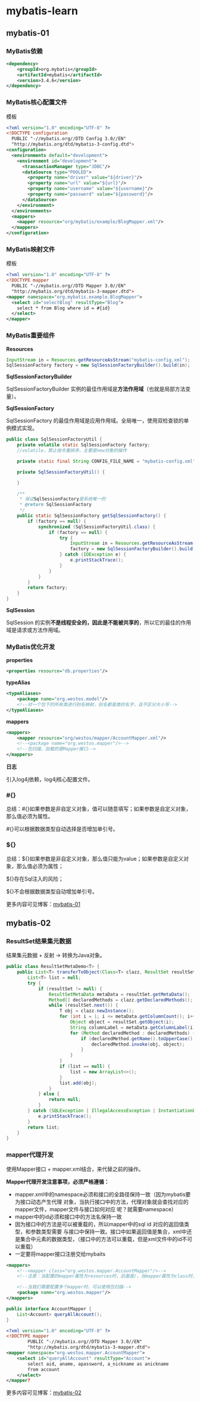 # mybatis-learn

## mybatis-01

### MyBatis依赖

```xml
<dependency>
    <groupId>org.mybatis</groupId>
    <artifactId>mybatis</artifactId>
    <version>3.4.6</version>
</dependency>
```

### MyBatis核心配置文件

模板

```xml
<?xml version="1.0" encoding="UTF-8" ?>
<!DOCTYPE configuration
  PUBLIC "-//mybatis.org//DTD Config 3.0//EN"
  "http://mybatis.org/dtd/mybatis-3-config.dtd">
<configuration>
  <environments default="development">
    <environment id="development">
      <transactionManager type="JDBC"/>
      <dataSource type="POOLED">
        <property name="driver" value="${driver}"/>
        <property name="url" value="${url}"/>
        <property name="username" value="${username}"/>
        <property name="password" value="${password}"/>
      </dataSource>
    </environment>
  </environments>
  <mappers>
    <mapper resource="org/mybatis/example/BlogMapper.xml"/>
  </mappers>
</configuration>
```

### MyBatis映射文件

模板

```xml
<?xml version="1.0" encoding="UTF-8" ?>
<!DOCTYPE mapper
  PUBLIC "-//mybatis.org//DTD Mapper 3.0//EN"
  "http://mybatis.org/dtd/mybatis-3-mapper.dtd">
<mapper namespace="org.mybatis.example.BlogMapper">
  <select id="selectBlog" resultType="Blog">
    select * from Blog where id = #{id}
  </select>
</mapper>
```

### MyBatis重要组件

**Resources**

```java
InputStream in = Resources.getResourceAsStream("mybatis-config.xml");
SqlSessionFactory factory = new SqlSessionFactoryBuilder().build(in);
```

**SqlSessionFactoryBuilder**

SqlSessionFactoryBuilder 实例的最佳作用域是**方法作用域**（也就是局部方法变量）。

**SqlSessionFactory**

SqlSessionFactory 的最佳作用域是应用作用域。全局唯一，使用双检查锁的单例模式实现。

```java
public class SqlSessionFactoryUtil {
    private volatile static SqlSessionFactory factory;
    //volatile，禁止指令重排序，主要是new对象的操作

    private static final String CONFIG_FILE_NAME = "mybatis-config.xml";

    private SqlSessionFactoryUtil() {

    }

    /**
     * 保证SqlSessionFactory是系统唯一的
     * @return SqlSessionFactory
     */
    public static SqlSessionFactory getSqlSessionFactory() {
        if (factory == null) {
            synchronized (SqlSessionFactoryUtil.class) {
                if (factory == null) {
                    try {
                        InputStream in = Resources.getResourceAsStream(CONFIG_FILE_NAME);
                        factory = new SqlSessionFactoryBuilder().build(in);
                    } catch (IOException e) {
                        e.printStackTrace();
                    }
                }
            }
        }
        return factory;
    }
}
```

**SqlSession**

SqlSession 的实例**不是线程安全的，因此是不能被共享的**，所以它的最佳的作用域是请求或方法作用域。

### MyBatis优化开发

**properties**

```xml
<properties resource="db.properties"/>
```

**typeAlias**

```xml
<typeAliases>
    <package name="org.westos.model"/>
    <!--对一个包下的所有类进行别名映射，别名都是类的名字，且不区分大小写-->
</typeAliases>
```

**mappers**

```xml
<mappers>
    <mapper resource="org/westos/mapper/AccountMapper.xml"/>
    <!--<package name="org.westos.mapper"/>-->
    <!--包扫描，加载的是Mapper接口-->
</mappers>
```

**日志**

引入log4j依赖，log4j核心配置文件。

### #{}

总结：#{}如果参数是非自定义对象，值可以随意填写；如果参数是自定义对象，那么值必须为属性。

#{}可以根据数据类型自动选择是否增加单引号。

### ${}

总结：${}如果参数是非自定义对象，那么值只能为value；如果参数是自定义对象，那么值必须为属性；

${}存在Sql注入的风险；

${}不会根据数据类型自动增加单引号。



更多内容可见博客：[mybatis-01](https://blog.csdn.net/ShawnYue_08/article/details/108402198)



## mybatis-02

### ResultSet结果集元数据

结果集元数据 + 反射 -> 转换为Java对象。

```java
public class ResultSetMetaDemo<T> {
    public List<T> transferToObject(Class<T> clazz, ResultSet resultSet) {
        List<T> list = null;
        try {
            if (resultSet != null) {
                ResultSetMetaData metaData = resultSet.getMetaData();
                Method[] declaredMethods = clazz.getDeclaredMethods();
                while (resultSet.next()) {
                    T obj = clazz.newInstance();
                    for (int i = 1; i <= metaData.getColumnCount(); i++) {
                        Object object = resultSet.getObject(i);
                        String columnLabel = metaData.getColumnLabel(i);
                        for (Method declaredMethod : declaredMethods) {
                            if (declaredMethod.getName().toUpperCase().equals(("set" + columnLabel).toUpperCase())) {
                                declaredMethod.invoke(obj, object);
                            }
                        }
                    }
                    if (list == null) {
                        list = new ArrayList<>();
                    }
                    list.add(obj);
                }
            } else {
                return null;
            }
        } catch (SQLException | IllegalAccessException | InstantiationException | InvocationTargetException e) {
            e.printStackTrace();
        }
        return list;
    }
}
```

### mapper代理开发

使用Mapper接口 + mapper.xml结合，来代替之前的操作。

**Mapper代理开发注意事项，必须严格遵循：**

- mapper.xml中的namespace必须和接口的全路径保持一致（因为mybatis要为接口动态产生代理
  对象，当执行接口中的方法，代理对象就会查找对应的mapper文件，mapper文件与接口如何对应
  呢？就需要namespace）
- mapper中的id必须和接口中的方法名保持一致
- 因为接口中的方法是可以被重载的，所以mapper中的sql id 对应的返回值类型，和参数类型需要
  与接口中保持一致。接口中如果返回值是集合，xml中还是集合中元素的数据类型，（接口中的方法可以重载，但是xml文件中的id不可以重载）
- 一定要将mapper接口注册交给mybaits

```xml
<mappers>
    <!--<mapper class="org.westos.mapper.AccountMapper"/>-->
    <!--注意：当配置的mapper属性为resources时，后面是/，当mapper属性为class时，后面是.-->

    <!--当我们需要配置多个mapper时，可以使用包扫描-->
    <package name="org.westos.mapper"/>
</mappers>
```

```java
public interface AccountMapper {
    List<Account> queryAllAccount();
}
```

```xml
<?xml version="1.0" encoding="UTF-8" ?>
<!DOCTYPE mapper
        PUBLIC "-//mybatis.org//DTD Mapper 3.0//EN"
        "http://mybatis.org/dtd/mybatis-3-mapper.dtd">
<mapper namespace="org.westos.mapper.AccountMapper">
    <select id="queryAllAccount" resultType="Account">
        select aid, aname, apassword, a_nickname as anickname
        from account
    </select>
</mapper?
```

更多内容可见博客：[mybatis-02]()
